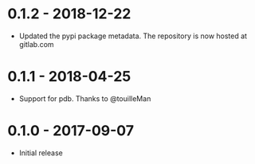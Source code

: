 # 0.1.2 - 2018-12-22

- Updated the pypi package metadata. The repository is now hosted at gitlab.com

# 0.1.1 - 2018-04-25

- Support for pdb. Thanks to @touilleMan

# 0.1.0 - 2017-09-07

- Initial release
